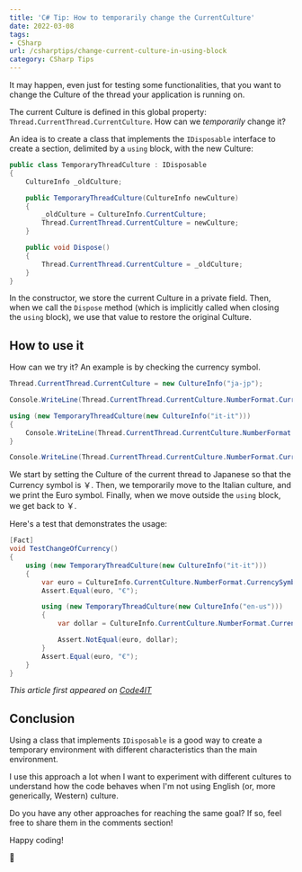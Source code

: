 ```yaml
---
title: 'C# Tip: How to temporarily change the CurrentCulture'
date: 2022-03-08
tags:
- CSharp
url: /csharptips/change-current-culture-in-using-block
category: CSharp Tips
---
```


It may happen, even just for testing some functionalities, that you want to change the Culture of the thread your application is running on.

The current Culture is defined in this global property: `Thread.CurrentThread.CurrentCulture`. How can we _temporarily_ change it?

An idea is to create a class that implements the `IDisposable` interface to create a section, delimited by a `using` block, with the new Culture:

```cs
public class TemporaryThreadCulture : IDisposable
{
	CultureInfo _oldCulture;

	public TemporaryThreadCulture(CultureInfo newCulture)
	{
		_oldCulture = CultureInfo.CurrentCulture;
		Thread.CurrentThread.CurrentCulture = newCulture;
	}

	public void Dispose()
	{
		Thread.CurrentThread.CurrentCulture = _oldCulture;
	}
}
```

In the constructor, we store the current Culture in a private field. Then, when we call the `Dispose` method (which is implicitly called when closing the `using` block), we use that value to restore the original Culture.

## How to use it

How can we try it? An example is by checking the currency symbol.

```cs
Thread.CurrentThread.CurrentCulture = new CultureInfo("ja-jp");

Console.WriteLine(Thread.CurrentThread.CurrentCulture.NumberFormat.CurrencySymbol); //￥

using (new TemporaryThreadCulture(new CultureInfo("it-it")))
{
	Console.WriteLine(Thread.CurrentThread.CurrentCulture.NumberFormat.CurrencySymbol);//€
}

Console.WriteLine(Thread.CurrentThread.CurrentCulture.NumberFormat.CurrencySymbol); //￥
```

We start by setting the Culture of the current thread to Japanese so that the Currency symbol is ￥. Then, we temporarily move to the Italian culture, and we print the Euro symbol. Finally, when we move outside the `using` block, we get back to ￥.

Here's a test that demonstrates the usage:

```cs
[Fact]
void TestChangeOfCurrency()
{
	using (new TemporaryThreadCulture(new CultureInfo("it-it")))
	{
		var euro = CultureInfo.CurrentCulture.NumberFormat.CurrencySymbol;
		Assert.Equal(euro, "€");

		using (new TemporaryThreadCulture(new CultureInfo("en-us")))
		{
			var dollar = CultureInfo.CurrentCulture.NumberFormat.CurrencySymbol;

			Assert.NotEqual(euro, dollar);
		}
		Assert.Equal(euro, "€");
	}
}
```

_This article first appeared on [Code4IT](https://www.code4it.dev/)_

## Conclusion

Using a class that implements `IDisposable` is a good way to create a temporary environment with different characteristics than the main environment.

I use this approach a lot when I want to experiment with different cultures to understand how the code behaves when I'm not using English (or, more generically, Western) culture.

Do you have any other approaches for reaching the same goal? If so, feel free to share them in the comments section!

Happy coding!

🐧
